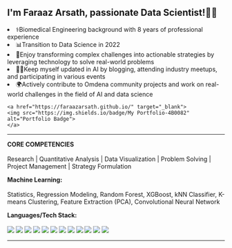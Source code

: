 ## <h2 align="left"> I'm Faraaz Arsath, passionate Data Scientist!👋🏻

<li>⚕️Biomedical Engineering background with 8 years of professional experience</li>
<li>📊Transition to Data Science in 2022</li>
<li>🙂Enjoy transforming complex challenges into actionable strategies by leveraging technology to solve real-world problems</li>
<li>👨‍💻Keep myself updated in AI by blogging, attending industry meetups, and participating in various events</li>
<li>🌍Actively contribute to Omdena community projects and work on real-world challenges in the field of AI and data science</li>

    <a href="https://faraazarsath.github.io/" target="_blank">
    <img src="https://img.shields.io/badge/My Portfolio-4B0082" alt="Portfolio Badge">
    </a>

---

**CORE COMPETENCIES**<br/><br/>
Research | Quantitative Analysis | Data Visualization | Problem Solving | Project Management | Strategy Formulation 

**Machine Learning:** <br/><br/>
Statistics, Regression Modeling, Random Forest, XGBoost, kNN Classifier, K-means Clustering, Feature Extraction (PCA), Convolutional Neural Network
  
**Languages/Tech Stack:** <br/><br/>
<img src="https://img.shields.io/badge/Python-4B0082?style=for-the-badge&logo=python&logoColor=white"> 
<img src="https://img.shields.io/badge/Scikit_Learn-4B0082?style=for-the-badge&logo=scikit-learn&logoColor=white"> 
<img src="https://img.shields.io/badge/Numpy-4B0082?style=for-the-badge&logo=numpy&logoColor=white"> 
<img src="https://img.shields.io/badge/Pandas-4B0082?style=for-the-badge&logo=pandas&logoColor=white"> 
<img src="https://img.shields.io/badge/Keras-4B0082?style=for-the-badge&logo=Keras&logoColor=white"> 
<img src="https://img.shields.io/badge/TensorFlow-4B0082?style=for-the-badge&logo=TensorFlow&logoColor=white"> 
<img src="https://img.shields.io/badge/SQL-4B0082?style=for-the-badge&logo=mysql&logoColor=white"> 
<img src="https://img.shields.io/badge/PostgreSQL-4B0082?style=for-the-badge&logo=postgresql&logoColor=white"> 
<img src="https://img.shields.io/badge/Tableau-4B0082?style=for-the-badge&logo=tableau&logoColor=white"> 
<img src="https://img.shields.io/badge/Microsoft_Excel-4B0082?style=for-the-badge&logo=microsoft-excel&logoColor=white">
<img src="https://img.shields.io/badge/Power_BI-4B0082?style=for-the-badge&logo=powerbi&logoColor=white">
<img src="https://img.shields.io/badge/Snowflake-4B0082?style=for-the-badge&logo=snowflake&logoColor=white">

---
